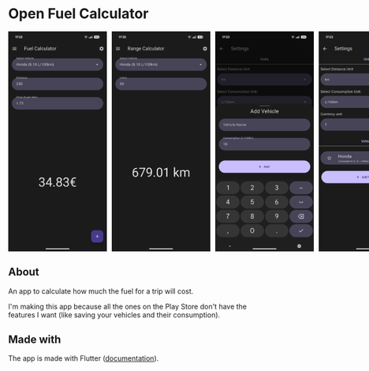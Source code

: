 # Open Fuel Calculator

<div style="display: flex; gap: 10px;">
  <img src="docs/img/screenshot_home_qBEhS.png" width="200" height="auto">
  <img src="docs/img/screenshot_range_2zsAJ.png" width="200" height="auto">
  <img src="docs/img/screenshot_add_zfvKm.png" width="200" height="auto">
  <img src="docs/img/screenshot_settings_f7kAF.png" width="200" height="auto">
</div>

## About
An app to calculate how much the fuel for a trip will cost.

I'm making this app because all the ones on the Play Store don't have the features I want (like saving your vehicles and their consumption).

## Made with
The app is made with Flutter ([documentation](https://docs.flutter.dev/)).
